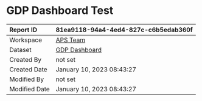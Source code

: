 



# GDP Dashboard Test

|Report ID|81ea9118-94a4-4ed4-827c-c6b5edab360f|
| :--- | :--- |
|Workspace|[APS Team](../Workspaces/APS-Team.md)|
|Dataset|[GDP Dashboard](../Datasets/GDP-Dashboard.md)|
|Created By|not set|
|Created Date|January 10, 2023 08:43:27|
|Modified By|not set|
|Modified Date|January 10, 2023 08:43:27|
